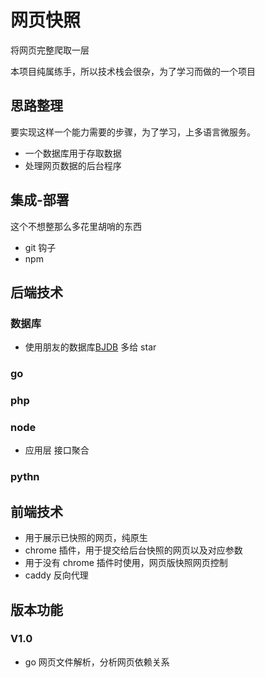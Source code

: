 # 网页快照

将网页完整爬取一层

本项目纯属练手，所以技术栈会很杂，为了学习而做的一个项目

## 思路整理

要实现这样一个能力需要的步骤，为了学习，上多语言微服务。

- 一个数据库用于存取数据
- 处理网页数据的后台程序

## 集成-部署

这个不想整那么多花里胡哨的东西

- git 钩子
- npm

## 后端技术

### 数据库

- 使用朋友的数据库[BJDB](https://github.com/bieberg0n/BJDB) 多给 star

### go

### php

### node

- 应用层 接口聚合

### pythn

## 前端技术

- 用于展示已快照的网页，纯原生
- chrome 插件，用于提交给后台快照的网页以及对应参数
- 用于没有 chrome 插件时使用，网页版快照网页控制
- caddy 反向代理

## 版本功能

### V1.0

- go 网页文件解析，分析网页依赖关系
